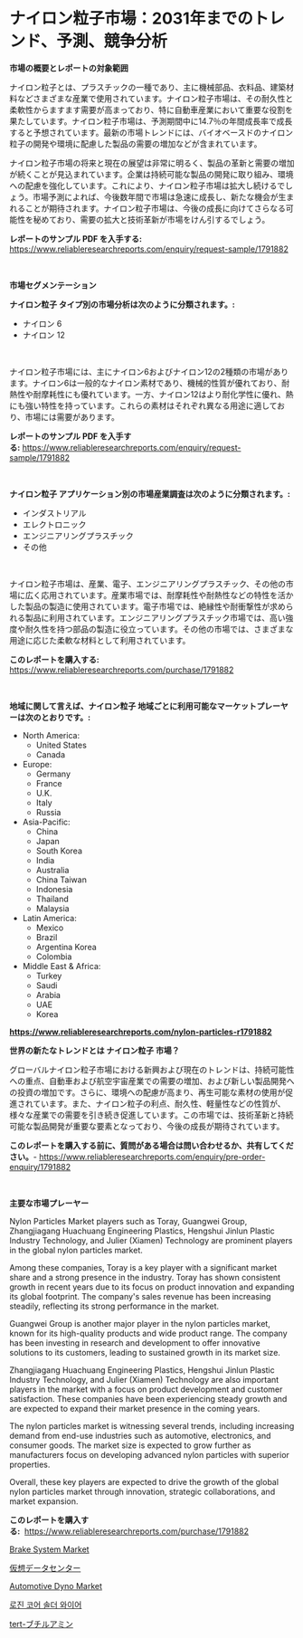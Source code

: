 <p><h1>ナイロン粒子市場：2031年までのトレンド、予測、競争分析</h1></p><p><strong>市場の概要とレポートの対象範囲</strong></p>
<p><p>ナイロン粒子とは、プラスチックの一種であり、主に機械部品、衣料品、建築材料などさまざまな産業で使用されています。ナイロン粒子市場は、その耐久性と柔軟性からますます需要が高まっており、特に自動車産業において重要な役割を果たしています。ナイロン粒子市場は、予測期間中に14.7％の年間成長率で成長すると予想されています。最新の市場トレンドには、バイオベースドのナイロン粒子の開発や環境に配慮した製品の需要の増加などが含まれています。</p><p>ナイロン粒子市場の将来と現在の展望は非常に明るく、製品の革新と需要の増加が続くことが見込まれています。企業は持続可能な製品の開発に取り組み、環境への配慮を強化しています。これにより、ナイロン粒子市場は拡大し続けるでしょう。市場予測によれば、今後数年間で市場は急速に成長し、新たな機会が生まれることが期待されます。ナイロン粒子市場は、今後の成長に向けてさらなる可能性を秘めており、需要の拡大と技術革新が市場をけん引するでしょう。</p></p>
<p><strong>レポートのサンプル PDF を入手する:</strong> <a href="https://www.reliableresearchreports.com/enquiry/request-sample/1791882">https://www.reliableresearchreports.com/enquiry/request-sample/1791882</a></p>
<p>&nbsp;</p>
<p><strong>市場セグメンテーション</strong></p>
<p><strong>ナイロン粒子 タイプ別の市場分析は次のように分類されます。:</strong></p>
<p><ul><li>ナイロン 6</li><li>ナイロン 12</li></ul></p>
<p>&nbsp;</p>
<p><p>ナイロン粒子市場には、主にナイロン6およびナイロン12の2種類の市場があります。ナイロン6は一般的なナイロン素材であり、機械的性質が優れており、耐熱性や耐摩耗性にも優れています。一方、ナイロン12はより耐化学性に優れ、熱にも強い特性を持っています。これらの素材はそれぞれ異なる用途に適しており、市場には需要があります。</p></p>
<p><strong>レポートのサンプル PDF を入手する:</strong>&nbsp;<a href="https://www.reliableresearchreports.com/enquiry/request-sample/1791882">https://www.reliableresearchreports.com/enquiry/request-sample/1791882</a></p>
<p>&nbsp;</p>
<p><strong> ナイロン粒子 アプリケーション別の市場産業調査は次のように分類されます。:</strong></p>
<p><ul><li>インダストリアル</li><li>エレクトロニック</li><li>エンジニアリングプラスチック</li><li>その他</li></ul></p>
<p>&nbsp;</p>
<p><p>ナイロン粒子市場は、産業、電子、エンジニアリングプラスチック、その他の市場に広く応用されています。産業市場では、耐摩耗性や耐熱性などの特性を活かした製品の製造に使用されています。電子市場では、絶縁性や耐衝撃性が求められる製品に利用されています。エンジニアリングプラスチック市場では、高い強度や耐久性を持つ部品の製造に役立っています。その他の市場では、さまざまな用途に応じた柔軟な材料として利用されています。</p></p>
<p><strong>このレポートを購入する:</strong>&nbsp; <a href="https://www.reliableresearchreports.com/purchase/1791882">https://www.reliableresearchreports.com/purchase/1791882</a></p>
<p>&nbsp;</p>
<p><strong>地域に関して言えば、ナイロン粒子 地域ごとに利用可能なマーケットプレーヤーは次のとおりです。:</strong></p>
<p><ul>
    <li>
        North America:
        <ul>
            <li>United States</li>
            <li>Canada</li>
        </ul>
    </li>
    <li>
        Europe:
        <ul>
            <li>Germany</li>
            <li>France</li>
            <li>U.K.</li>
            <li>Italy</li>
            <li>Russia</li>
        </ul>
    </li>
    <li>
        Asia-Pacific:
        <ul>
            <li>China</li>
            <li>Japan</li>
            <li>South Korea</li>
            <li>India</li>
            <li>Australia</li>
            <li>China Taiwan</li>
            <li>Indonesia</li>
            <li>Thailand</li>
            <li>Malaysia</li>
        </ul>
    </li>
    <li>
        Latin America:
        <ul>
            <li>Mexico</li>
            <li>Brazil</li>
            <li>Argentina Korea</li>
            <li>Colombia</li>
        </ul>
    </li>
    <li>
        Middle East & Africa:
        <ul>
            <li>Turkey</li>
            <li>Saudi</li>
            <li>Arabia</li>
            <li>UAE</li>
            <li>Korea</li>
        </ul>
    </li>
    </ul></p>
<p><strong><a href="https://www.reliableresearchreports.com/nylon-particles-r1791882">https://www.reliableresearchreports.com/nylon-particles-r1791882</a></strong>&nbsp;</p>
<p><strong>世界の新たなトレンドとは ナイロン粒子 市場？</strong></p>
<p><p>グローバルナイロン粒子市場における新興および現在のトレンドは、持続可能性への重点、自動車および航空宇宙産業での需要の増加、および新しい製品開発への投資の増加です。さらに、環境への配慮が高まり、再生可能な素材の使用が促進されています。また、ナイロン粒子の利点、耐久性、軽量性などの性質が、様々な産業での需要を引き続き促進しています。この市場では、技術革新と持続可能な製品開発が重要な要素となっており、今後の成長が期待されています。</p></p>
<p><strong>このレポートを購入する前に、質問がある場合は問い合わせるか、共有してください。</strong>- <a href="https://www.reliableresearchreports.com/enquiry/pre-order-enquiry/1791882">https://www.reliableresearchreports.com/enquiry/pre-order-enquiry/1791882</a></p>
<p>&nbsp;</p>
<p><strong>主要な市場プレーヤー</strong></p>
<p><p>Nylon Particles Market players such as Toray, Guangwei Group, Zhangjiagang Huachuang Engineering Plastics, Hengshui Jinlun Plastic Industry Technology, and Julier (Xiamen) Technology are prominent players in the global nylon particles market.</p><p>Among these companies, Toray is a key player with a significant market share and a strong presence in the industry. Toray has shown consistent growth in recent years due to its focus on product innovation and expanding its global footprint. The company's sales revenue has been increasing steadily, reflecting its strong performance in the market.</p><p>Guangwei Group is another major player in the nylon particles market, known for its high-quality products and wide product range. The company has been investing in research and development to offer innovative solutions to its customers, leading to sustained growth in its market size.</p><p>Zhangjiagang Huachuang Engineering Plastics, Hengshui Jinlun Plastic Industry Technology, and Julier (Xiamen) Technology are also important players in the market with a focus on product development and customer satisfaction. These companies have been experiencing steady growth and are expected to expand their market presence in the coming years.</p><p>The nylon particles market is witnessing several trends, including increasing demand from end-use industries such as automotive, electronics, and consumer goods. The market size is expected to grow further as manufacturers focus on developing advanced nylon particles with superior properties.</p><p>Overall, these key players are expected to drive the growth of the global nylon particles market through innovation, strategic collaborations, and market expansion.</p></p>
<p><strong>このレポートを購入する:</strong>&nbsp;&nbsp;<a href="https://www.reliableresearchreports.com/purchase/1791882">https://www.reliableresearchreports.com/purchase/1791882</a></p>
<p><p><a href="https://www.linkedin.com/pulse/brake-system-market-offer-valuable-insights-size-share-trends-oclme?trackingId=brjAcOiNo%2FdR9vLsMrNJYA%3D%3D">Brake System Market</a></p><p><a href="https://medium.com/@lawrencewatkins654/%E4%BB%AE%E6%83%B3%E3%83%87%E3%83%BC%E3%82%BF%E3%82%BB%E3%83%B3%E3%82%BF%E3%83%BC%E3%81%AE%E5%B8%82%E5%A0%B4%E3%82%B7%E3%82%A7%E3%82%A2%E3%81%AE%E9%80%B2%E5%8C%96%E3%81%A8%E5%B8%82%E5%A0%B4%E6%88%90%E9%95%B7%E3%83%88%E3%83%AC%E3%83%B3%E3%83%89-2024%E5%B9%B4-2031%E5%B9%B4-24303cfc6e2a">仮想データセンター</a></p><p><a href="https://www.linkedin.com/pulse/automotive-dyno-market-growth-trends-covid-19-impact-forecasts-pojue?trackingId=%2BAtsS%2BHdbA6Ik%2FWy%2BXrwVQ%3D%3D">Automotive Dyno Market</a></p><p><a href="https://medium.com/@crumbles67678/%EB%A1%9C%EC%8B%A0-%EC%BD%94%EC%96%B4%EB%93%9C-%EC%86%94%EB%8D%94-%EC%99%80%EC%9D%B4%EC%96%B4-%EC%8B%9C%EC%9E%A5%EC%9D%80-%EC%8B%9C%EC%9E%A5-%EC%A0%90%EC%9C%A0%EC%9C%A8-%EC%8B%9C%EC%9E%A5-%ED%8A%B8%EB%A0%8C%EB%93%9C-%EB%B0%8F-%EC%8B%9C%EC%9E%A5-%EC%84%B1%EC%9E%A5%EC%97%90-%EB%8C%80%ED%95%9C-%EC%A0%95%EB%B3%B4%EB%A5%BC-%EC%A0%9C%EA%B3%B5%ED%95%A9%EB%8B%88%EB%8B%A4-40d248e6056e">로진 코어 솔더 와이어</a></p><p><a href="https://medium.com/@samirmayert28/tert-%E3%83%96%E3%83%81%E3%83%AB%E3%82%A2%E3%83%9F%E3%83%B3%E5%B8%82%E5%A0%B4%E8%A6%8F%E6%A8%A1-%E5%B8%82%E5%A0%B4%E8%A6%8B%E9%80%9A%E3%81%97%E3%81%A8%E5%B8%82%E5%A0%B4%E4%BA%88%E6%B8%AC-2024%E5%B9%B4%E3%81%8B%E3%82%892031%E5%B9%B4-5ff20c7dd929">tert-ブチルアミン</a></p></p>